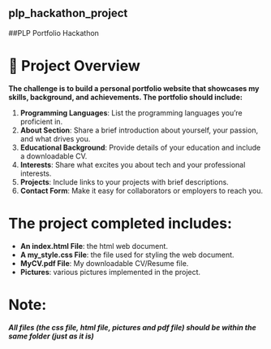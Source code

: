 ## plp_hackathon_project
##PLP Portfolio Hackathon

# 🌟 Project Overview
**The challenge is to build a personal portfolio website that showcases my skills, background, and achievements. The portfolio should include:**

1. **Programming Languages**: List the programming languages you’re proficient in.
2. **About Section**: Share a brief introduction about yourself, your passion, and what drives you.
3. **Educational Background**: Provide details of your education and include a downloadable CV.
4. **Interests**: Share what excites you about tech and your professional interests.
5. **Projects**: Include links to your projects with brief descriptions.
6. **Contact Form**: Make it easy for collaborators or employers to reach you.


# The project completed includes:
* **An index.html File**: the html web document.
* **A my_style.css File**: the file used for styling the web document.
* **MyCV.pdf File**: My downloadable CV/Resume file.
* **Pictures**: various pictures implemented in the project.

# Note: 
***All files (the css file, html file, pictures and pdf file) should be within the same folder (just as it is)***
